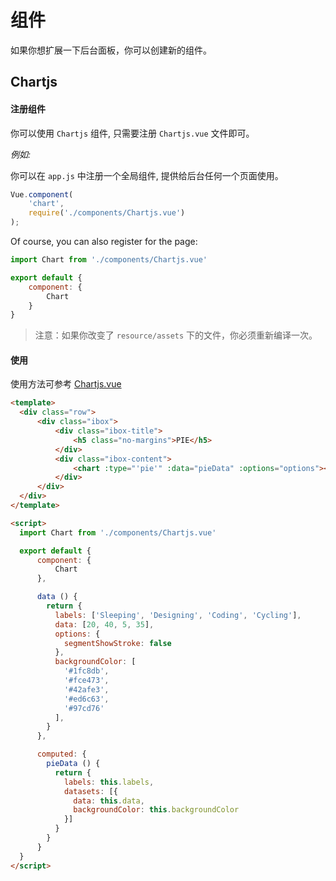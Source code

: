 # 组件

如果你想扩展一下后台面板，你可以创建新的组件。

## Chartjs

#### 注册组件

你可以使用 `Chartjs` 组件, 只需要注册 `Chartjs.vue` 文件即可。

_例如:_

你可以在 `app.js` 中注册一个全局组件, 提供给后台任何一个页面使用。

```javascript
Vue.component(
    'chart',
    require('./components/Chartjs.vue')
);
```
Of course, you can also register for the page:

```javascript
import Chart from './components/Chartjs.vue'

export default {
    component: {
        Chart
    }
}

```

> 注意：如果你改变了 `resource/assets` 下的文件，你必须重新编译一次。

#### 使用

使用方法可参考 [Chartjs.vue](https://github.com/vue-bulma/vue-admin/blob/master/client/views/charts/Chartjs.vue)

```html
<template>
  <div class="row">
      <div class="ibox">
          <div class="ibox-title">
              <h5 class="no-margins">PIE</h5>
          </div>
          <div class="ibox-content">
              <chart :type="'pie'" :data="pieData" :options="options"></chart>
          </div>
      </div>
  </div>
</template>

<script>
  import Chart from './components/Chartjs.vue'

  export default {
      component: {
          Chart
      },

      data () {
        return {
          labels: ['Sleeping', 'Designing', 'Coding', 'Cycling'],
          data: [20, 40, 5, 35],
          options: {
            segmentShowStroke: false
          },
          backgroundColor: [
            '#1fc8db',
            '#fce473',
            '#42afe3',
            '#ed6c63',
            '#97cd76'
          ],
        }
      },

      computed: {
        pieData () {
          return {
            labels: this.labels,
            datasets: [{
              data: this.data,
              backgroundColor: this.backgroundColor
            }]
          }
        }
      }
  }
</script>
```
